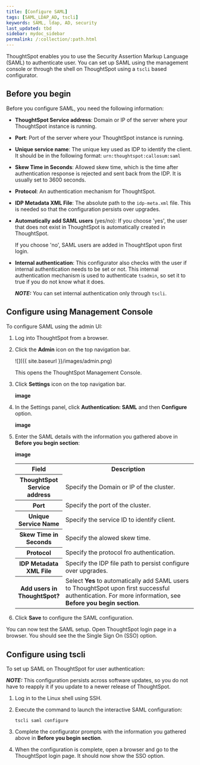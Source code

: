 ```yaml
---
title: [Configure SAML]
tags: [SAML_LDAP_AD, tscli]
keywords: SAML, ldap, AD, security
last_updated: tbd
sidebar: mydoc_sidebar
permalink: /:collection/:path.html
---
```


ThoughtSpot enables you to use the Security Assertion Markup Language (SAML) to authenticate user. You can set up SAML using the management console or through the shell on ThoughtSpot using a `tscli` based configurator.

## Before you begin

Before you configure SAML, you need the following information:

- **ThoughtSpot Service address**: Domain or IP of the server where your ThoughtSpot instance is running.
- **Port**: Port of the server where your ThoughtSpot instance is running.
- **Unique service name**: The unique key used as IDP to identify the client. It should be in the following format: `urn:thoughtspot:callosum:saml`
- **Skew Time in Seconds**: Allowed skew time, which is the time after authentication response is rejected and sent back from the IDP. It is usually set to 3600 seconds.
- **Protocol**: An authentication mechanism for ThoughtSpot.
- **IDP Metadata XML File**: The absolute path to the `idp-meta.xml` file. This is needed so that the configuration persists over upgrades.
- **Automatically add SAML users** (yes/no): If you choose 'yes', the user that does not exist in ThoughtSpot is automatically created in ThoughtSpot.

  If you choose 'no', SAML users are added in ThoughtSpot upon first login.
- **Internal authentication**: This configurator also checks with the user if internal authentication needs to be set or not. This internal authentication mechanism is used to authenticate `tsadmin`, so set it to true if you do not know what it does.

  **_NOTE:_** You can set internal authentication only through `tscli`.

## Configure using Management Console
To configure SAML using the admin UI:

1. Log into ThoughtSpot from a browser.
2. Click the **Admin** icon on the top navigation bar.

   ![]({{ site.baseurl }}/images/admin.png)

   This opens the ThoughtSpot Management Console.
3. Click **Settings** icon on the top navigation bar.

   **image**

4. In the Settings panel, click **Authentication: SAML** and then  **Configure** option.

   **image**  


5. Enter the SAML details with the information you gathered above in **Before you begin section**:

   **image**

   <table>
   <colgroup>
   <col width="20%" />
   <col width="80%" />
   </colgroup>
   <tr>
   <th>Field</th>
   <th>Description</th>
   </tr>
   <tr>
   <th>ThoughtSpot Service address</th>
   <td>Specify the Domain or IP of the cluster.</td>
   </tr>
   <tr>
   <th>Port</th>
   <td>Specify the port of the cluster.</td>
   </tr>
   <tr>
   <th>Unique Service Name</th>
   <td>Specify the service ID to identify client.</td>
   </tr>
   <tr>
   <th>Skew Time in Seconds</th>
   <td>Specify the alowed skew time.</td>
   </tr>
   <tr>
   <th>Protocol</th>
   <td>Specify the protocol fro authentication.</td>
   </tr>
   <tr>
   <th>IDP Metadata XML File</th>
   <td>Specify the IDP file path to persist configure over upgrades.</td>
   </tr>
   <tr>
   <th>Add users in ThoughtSpot?</th>
   <td>Select <b>Yes</b> to automatically add SAML users to ThoughtSpot upon first successful authentication. For more information, see <b>Before you begin section</b>.</td>
   </tr>
   </table>

6. Click **Save** to configure the SAML configuration.

You can now test the SAML setup. Open ThoughtSpot login page in a browser. You should see the the Single Sign On (SSO) option.


## Configure using tscli

To set up SAML on ThoughtSpot for user authentication:

**_NOTE:_** This configuration persists across software updates, so you do not have to reapply it if you update to a newer release of ThoughtSpot.

1. Log in to the Linux shell using SSH.
2. Execute the command to launch the interactive SAML configuration:

    ```
    tscli saml configure
    ```

3. Complete the configurator prompts with the information you gathered above in **Before you begin section**.
4. When the configuration is complete, open a browser and go to the ThoughtSpot login page.
   It should now show the SSO option.

